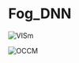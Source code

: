# Fog_DNN


![VISm](https://user-images.githubusercontent.com/49590432/131450565-7fdf0616-725f-4a65-844e-bca2f29dd89e.png)


![OCCM](https://user-images.githubusercontent.com/49590432/131450571-78a04516-56ea-4253-8a2c-97858ee61a7a.png)
